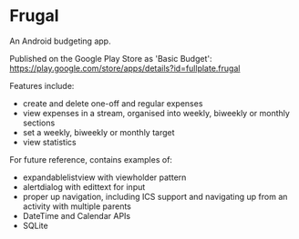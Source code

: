 Frugal
======

An Android budgeting app.

Published on the Google Play Store as 'Basic Budget':
https://play.google.com/store/apps/details?id=fullplate.frugal

Features include:

- create and delete one-off and regular expenses
- view expenses in a stream, organised into weekly, biweekly or monthly sections
- set a weekly, biweekly or monthly target
- view statistics

For future reference, contains examples of:

- expandablelistview with viewholder pattern
- alertdialog with edittext for input
- proper up navigation, including ICS support and navigating up from an activity with multiple parents
- DateTime and Calendar APIs
- SQLite
